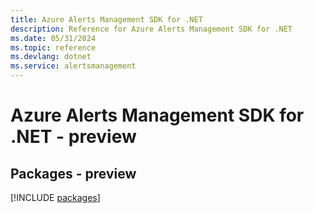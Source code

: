```yaml
---
title: Azure Alerts Management SDK for .NET
description: Reference for Azure Alerts Management SDK for .NET
ms.date: 05/31/2024
ms.topic: reference
ms.devlang: dotnet
ms.service: alertsmanagement
---
```

# Azure Alerts Management SDK for .NET - preview
## Packages - preview
[!INCLUDE [packages](alerts-management-index.md)]